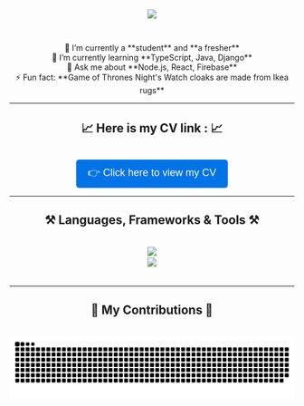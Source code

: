 <h1 align="center">
    <img src="https://readme-typing-svg.herokuapp.com/?font=Righteous&size=35&center=true&vCenter=true&width=500&height=70&duration=4000&lines=Hi+There!+👋;+I'm+Sayed+Anwar!;" />
</h1>

<br/>

<div align="center">
  🔭 I’m currently a **student** and **a fresher**<br>
  🌱 I’m currently learning **TypeScript, Java, Django**<br>
  💬 Ask me about **Node.js, React, Firebase**<br>
  ⚡ Fun fact: **Game of Thrones Night's Watch cloaks are made from Ikea rugs**<br>
</div>

<hr/>

<h2 align="center">📈 Here is my CV link : 📈</h2>
<br/>
<div align="center">
  <a href="https://drive.google.com/file/d/1gG_ihh9BZzEKcI4M3hySIQ5rfs47nye8/view" target="_blank">
    <button style="background-color: #0073e6; color: white; font-size: 18px; padding: 10px 20px; border-radius: 5px; border: none; cursor: pointer;">
      👉 Click here to view my CV
    </button>
  </a>
</div>
<hr/>

<h2 align="center">⚒️ Languages, Frameworks & Tools ⚒️</h2>
<br/>
<div align="center">
   <img src="https://skillicons.dev/icons?i=react,bootstrap,html,css,vscode,github,figma,tailwind,redux,django" /><br/>
   <img src="https://skillicons.dev/icons?i=nodejs,python,javascript,express,firebase,mongodb,mysql" /><br/>
</div>

<br/>
<hr/>

<div align="center">
  <h2>🐍 My Contributions 🐍</h2>
  <br>
  <img alt="snake eating my contributions" src="https://raw.githubusercontent.com/salesp07/salesp07/output/github-contribution-grid-snake.svg" />
  <br/><br/><br/>
</div>
